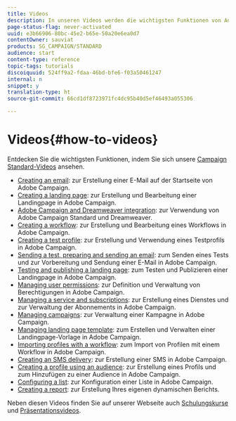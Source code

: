 ```yaml
---
title: Videos
description: In unseren Videos werden die wichtigsten Funktionen von Adobe Campaign vorgestellt.
page-status-flag: never-activated
uuid: e3b66906-80bc-45e2-b65e-50a20e6ea0d7
contentOwner: sauviat
products: SG_CAMPAIGN/STANDARD
audience: start
content-type: reference
topic-tags: tutorials
discoiquuid: 524ff9a2-fdaa-46bd-bfe6-f03a50461247
internal: n
snippet: y
translation-type: ht
source-git-commit: 66cd1df8723971fc4dc95b40d5ef46493a055306

---
```



# Videos{#how-to-videos}

Entdecken Sie die wichtigsten Funktionen, indem Sie sich unsere [Campaign Standard-Videos](https://helpx.adobe.com/de/campaign/kt/acs/index/acs-videos.html) ansehen.

* [Creating an email](https://video.tv.adobe.com/v/23721?captions=ger): zur Erstellung einer E-Mail auf der Startseite von Adobe Campaign.
* [Creating a landing page](https://video.tv.adobe.com/v/24093?captions=ger): zur Erstellung und Bearbeitung einer Landingpage in Adobe Campaign.
* [Adobe Campaign and Dreamweaver integration](https://video.tv.adobe.com/v/23121?captions=ger): zur Verwendung von Adobe Campaign Standard und Dreamweaver.
* [Creating a workflow](https://video.tv.adobe.com/v/23937?captions=ger): zur Erstellung und Bearbeitung eines Workflows in Adobe Campaign.
* [Creating a test profile](https://video.tv.adobe.com/v/24094?captions=ger): zur Erstellung und Verwendung eines Testprofils in Adobe Campaign.
* [Sending a test, preparing and sending an email](https://video.tv.adobe.com/v/24013/?captions=ger): zum Senden eines Tests und zur Vorbereitung und Sendung einer E-Mail in Adobe Campaign.
* [Testing and publishing a landing page](https://video.tv.adobe.com/v/24092?captions=ger): zum Testen und Publizieren einer Landingpage in Adobe Campaign.
* [Managing user permissions](https://video.tv.adobe.com/v/24671?captions=ger): zur Definition und Verwaltung von Berechtigungen in Adobe Campaign.
* [Managing a service and subscriptions](https://video.tv.adobe.com/v/24673?captions=ger): zur Erstellung eines Dienstes und zur Verwaltung der Abonnements in Adobe Campaign.
* [Managing campaigns](https://video.tv.adobe.com/v/24672?captions=ger): zur Verwaltung einer Kampagne in Adobe Campaign.
* [Managing landing page template](https://video.tv.adobe.com/v/25200?captions=ger): zum Erstellen und Verwalten einer Landingpage-Vorlage in Adobe Campaign.
* [Importing profiles with a workflow](https://video.tv.adobe.com/v/24993?captions=ger): zum Import von Profilen mit einem Workflow in Adobe Campaign.
* [Creating an SMS delivery](https://video.tv.adobe.com/v/25265?captions=ger): zur Erstellung einer SMS in Adobe Campaign.
* [Creating a profile using an audience](https://video.tv.adobe.com/v/18463?captions=ger): zur Erstellung eines Profils und zum Hinzufügen zu einer Audience in Adobe Campaign.
* [Configuring a list](https://video.tv.adobe.com/v/25288?captions=ger): zur Konfiguration einer Liste in Adobe Campaign.
* [Creating a report](https://video.tv.adobe.com/v/25264?captions=ger): zur Erstellung Ihres eigenen dynamischen Berichts.

Neben diesen Videos finden Sie auf unserer Webseite auch [Schulungskurse](https://training.adobe.com/training/courses.html) und [Präsentationsvideos](http://www.adobe.com/de/training/video.html).
